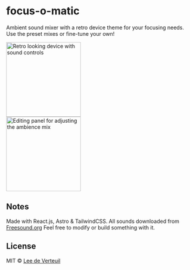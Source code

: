# focus-o-matic

Ambient sound mixer with a retro device theme for your focusing needs. Use the preset mixes or fine-tune your own!

<img src="https://focus-o-matic.web.app/screenshots/recording-1.gif" alt="Retro looking device with sound controls" width="200"/>
<br/>
<img src="https://focus-o-matic.web.app/screenshots/screenshot-1.png" alt="Editing panel for adjusting the ambience mix" width="200"/>

## Notes

Made with React.js, Astro & TailwindCSS. All sounds downloaded from [Freesound.org](https://freesound.org)
Feel free to modify or build something with it.

## License

MIT &copy; [Lee de Verteuil](https://github.com/leedeverteuil)
